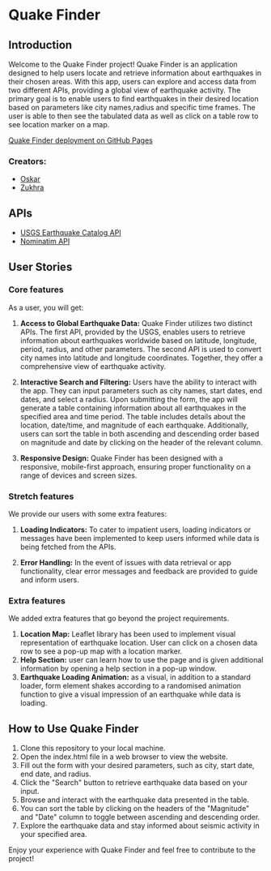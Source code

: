 # Quake Finder

## Introduction

Welcome to the Quake Finder project! Quake Finder is an application designed to help users locate and retrieve information about earthquakes in their chosen areas. With this app, users can explore and access data from two different APIs, providing a global view of earthquake activity. The primary goal is to enable users to find earthquakes in their desired location based on parameters like city names,radius and specific time frames. The user is able to then see the tabulated data as well as click on a table row to see location marker on a map.

[Quake Finder deployment on GitHub Pages](https://fac29a.github.io/Oskar-Zukhra-Project/)

### Creators:

- [Oskar](https://github.com/oskarprzybylski23)
- [Zukhra](https://github.com/Zu18)

## APIs

- [USGS Earthquake Catalog API](https://earthquake.usgs.gov/fdsnws/event/1/)
- [Nominatim API](https://nominatim.org/release-docs/develop/api/Overview/)

## User Stories

### Core features

As a user, you will get:

1. **Access to Global Earthquake Data:** Quake Finder utilizes two distinct APIs. The first API, provided by the USGS, enables users to retrieve information about earthquakes worldwide based on latitude, longitude, period, radius, and other parameters. The second API is used to convert city names into latitude and longitude coordinates. Together, they offer a comprehensive view of earthquake activity.

2. **Interactive Search and Filtering:** Users have the ability to interact with the app. They can input parameters such as city names, start dates, end dates, and select a radius. Upon submitting the form, the app will generate a table containing information about all earthquakes in the specified area and time period. The table includes details about the location, date/time, and magnitude of each earthquake. Additionally, users can sort the table in both ascending and descending order based on magnitude and date by clicking on the header of the relevant column.

3. **Responsive Design:** Quake Finder has been designed with a responsive, mobile-first approach, ensuring proper functionality on a range of devices and screen sizes.


### Stretch features

We provide our users with some extra features:

1. **Loading Indicators:** To cater to impatient users, loading indicators or messages have been implemented to keep users informed while data is being fetched from the APIs.

2. **Error Handling:** In the event of issues with data retrieval or app functionality, clear error messages and feedback are provided to guide and inform users.

### Extra features

We added extra features that go beyond the project requirements.

1. **Location Map:** Leaflet library has been used to implement visual representation of earthquake location. User can click on a chosen data row to see a pop-up map with a location marker.
2. **Help Section:** user can learn how to use the page and is given additional information by opening a help section in a pop-up window.
3. **Earthquake Loading Animation:** as a visual, in addition to a standard loader, form element shakes according to a randomised animation function to give a visual impression of an earthquake while data is loading.

## How to Use Quake Finder

1. Clone this repository to your local machine.
2. Open the index.html file in a web browser to view the website.
3. Fill out the form with your desired parameters, such as city, start date, end date, and radius.
4. Click the "Search" button to retrieve earthquake data based on your input.
5. Browse and interact with the earthquake data presented in the table.
6. You can sort the table by clicking on the headers of the "Magnitude" and "Date" column to toggle between ascending and descending order.
7. Explore the earthquake data and stay informed about seismic activity in your specified area.

Enjoy your experience with Quake Finder and feel free to contribute to the project!




